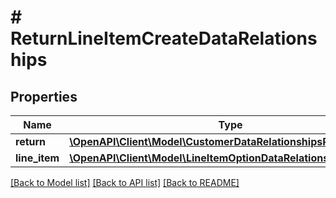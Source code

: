 # # ReturnLineItemCreateDataRelationships

## Properties

Name | Type | Description | Notes
------------ | ------------- | ------------- | -------------
**return** | [**\OpenAPI\Client\Model\CustomerDataRelationshipsReturns**](CustomerDataRelationshipsReturns.md) |  |
**line_item** | [**\OpenAPI\Client\Model\LineItemOptionDataRelationshipsLineItem**](LineItemOptionDataRelationshipsLineItem.md) |  |

[[Back to Model list]](../../README.md#models) [[Back to API list]](../../README.md#endpoints) [[Back to README]](../../README.md)
